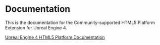 # Documentation

This is the documentation for the Community-supported HTML5 Platform Extension for Unreal Engine 4.

[Unreal Engine 4 HTML5 Platform Documentation](Platforms/HTML5/HTML5.md)